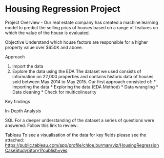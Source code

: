 # Housing Regression Project


Project Overview - Our real estate company has created a machine learning model to predict the selling prics of houses based on a range of features on which the value of the house is evaluated. 


Objective
Understand which house factors are responsible for a higher property value over $650K and above. 



Approach
1. Import the data 
2. Explore the data using the EDA
The dataset we used consists of information on 22,000 properties and contains historic data of houses sold between May 2014 to May 2015. Our first approach consisted of: * Importing the data * Exploring the data (EDA Method) * Data wrangling * Data cleaning * Check for multicolinearity


Key findings


In-Depth Analysis

SQL
For a deeper understanding of the dataset a series of questions were answered. Follow this link to review: 


Tableau
To see a visualisation of the data for key fields please see the attached: 
https://public.tableau.com/app/profile/chloe.burman/viz/HousingRegressionCaseStudy/Story1?publish=yes




